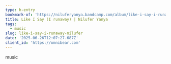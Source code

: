 ```yaml
---
type: h-entry
bookmark-of: 'https://niluferyanya.bandcamp.com/album/like-i-say-i-runaway'
title: Like I Say (I runaway) | Nilufer Yanya
tags:
  - music
slug: like-i-say-i-runaway-nilufer
date: '2025-06-26T12:07:27.687Z'
client_id: 'https://omnibear.com'
---
```

music
